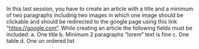 In this last session, you have to create an article with a title and a minimum of two paragraphs including two images in which one image should be clickable and should be redirected to the google page using this link “https://google.com”. While creating an article the following fields must be included: a. One title b. Minimum 2 paragraphs “lorem” text is fine c. One table d. One un ordered list
